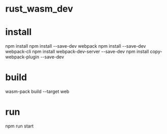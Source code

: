 # rust_wasm_dev

# install
npm install
npm install --save-dev webpack
npm install --save-dev webpack-cli
npm install webpack-dev-server --save-dev
npm install copy-webpack-plugin --save-dev

# build
wasm-pack build --target web

# run
npm run start
